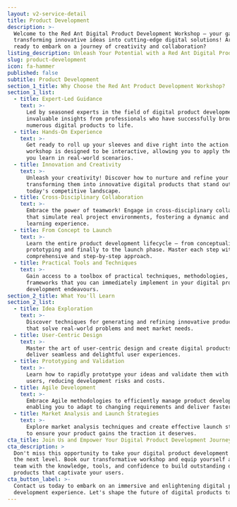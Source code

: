```yaml
---
layout: v2-service-detail
title: Product Development
description: >-
  Welcome to the Red Ant Digital Product Development Workshop – your gateway to
  transforming innovative ideas into cutting-edge digital solutions! Are you
  ready to embark on a journey of creativity and collaboration?
listing_description: Unleash Your Potential with a Red Ant Digital Product Development Workshop!
slug: product-development
icon: fa-hammer
published: false
subtitle: Product Development
section_1_title: Why Choose the Red Ant Product Development Workshop?
section_1_list:
  - title: Expert-Led Guidance
    text: >-
      Led by seasoned experts in the field of digital product development. Gain
      invaluable insights from professionals who have successfully brought
      numerous digital products to life.
  - title: Hands-On Experience
    text: >-
      Get ready to roll up your sleeves and dive right into the action. Our
      workshop is designed to be interactive, allowing you to apply the concepts
      you learn in real-world scenarios.
  - title: Innovation and Creativity
    text: >-
      Unleash your creativity! Discover how to nurture and refine your ideas,
      transforming them into innovative digital products that stand out in
      today's competitive landscape.
  - title: Cross-Disciplinary Collaboration
    text: >-
      Embrace the power of teamwork! Engage in cross-disciplinary collaborations
      that simulate real project environments, fostering a dynamic and enriching
      learning experience.
  - title: From Concept to Launch
    text: >-
      Learn the entire product development lifecycle – from conceptualisation to
      prototyping and finally to the launch phase. Master each step with our
      comprehensive and step-by-step approach.
  - title: Practical Tools and Techniques
    text: >-
      Gain access to a toolbox of practical techniques, methodologies, and
      frameworks that you can immediately implement in your digital product
      development endeavours.
section_2_title: What You'll Learn
section_2_list:
  - title: Idea Exploration
    text: >-
      Discover techniques for generating and refining innovative product ideas
      that solve real-world problems and meet market needs.
  - title: User-Centric Design
    text: >-
      Master the art of user-centric design and create digital products that
      deliver seamless and delightful user experiences.
  - title: Prototyping and Validation
    text: >-
      Learn how to rapidly prototype your ideas and validate them with target
      users, reducing development risks and costs.
  - title: Agile Development
    text: >-
      Embrace Agile methodologies to efficiently manage product development,
      enabling you to adapt to changing requirements and deliver faster.
  - title: Market Analysis and Launch Strategies
    text: >-
      Explore market analysis techniques and create effective launch strategies
      to ensure your product gains the traction it deserves.
cta_title: Join Us and Empower Your Digital Product Development Journey!
cta_description: >
  Don't miss this opportunity to take your digital product development skills to
  the next level. Book our transformative workshop and equip yourself and your
  team with the knowledge, tools, and confidence to build outstanding digital
  products that captivate your users.
cta_button_label: >-
  Contact us today to embark on an immersive and enlightening digital product
  development experience. Let's shape the future of digital products together!
---
```













